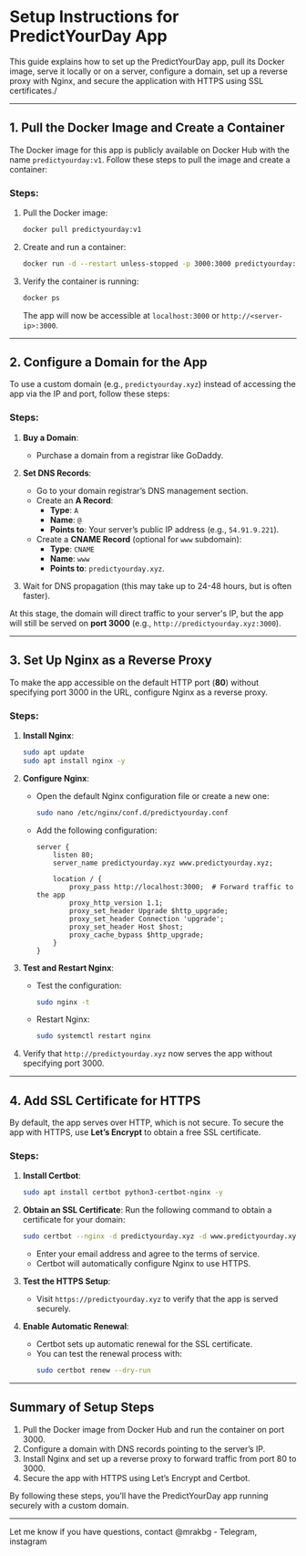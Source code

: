# Setup Instructions for PredictYourDay App

This guide explains how to set up the PredictYourDay app, pull its Docker image, serve it locally or on a server, configure a domain, set up a reverse proxy with Nginx, and secure the application with HTTPS using SSL certificates./

---

## **1. Pull the Docker Image and Create a Container**

The Docker image for this app is publicly available on Docker Hub with the name `predictyourday:v1`. Follow these steps to pull the image and create a container:

### **Steps**:
1. Pull the Docker image:
   ```bash
   docker pull predictyourday:v1
   ```

2. Create and run a container:
   ```bash
   docker run -d --restart unless-stopped -p 3000:3000 predictyourday:v1
   ```

3. Verify the container is running:
   ```bash
   docker ps
   ```
   The app will now be accessible at `localhost:3000` or `http://<server-ip>:3000`.

---

## **2. Configure a Domain for the App**

To use a custom domain (e.g., `predictyourday.xyz`) instead of accessing the app via the IP and port, follow these steps:

### **Steps**:
1. **Buy a Domain**:
   - Purchase a domain from a registrar like GoDaddy.

2. **Set DNS Records**:
   - Go to your domain registrar’s DNS management section.
   - Create an **A Record**:
     - **Type**: `A`
     - **Name**: `@`
     - **Points to**: Your server’s public IP address (e.g., `54.91.9.221`).
   - Create a **CNAME Record** (optional for `www` subdomain):
     - **Type**: `CNAME`
     - **Name**: `www`
     - **Points to**: `predictyourday.xyz`.

3. Wait for DNS propagation (this may take up to 24-48 hours, but is often faster).

At this stage, the domain will direct traffic to your server's IP, but the app will still be served on **port 3000** (e.g., `http://predictyourday.xyz:3000`).

---

## **3. Set Up Nginx as a Reverse Proxy**

To make the app accessible on the default HTTP port (**80**) without specifying port 3000 in the URL, configure Nginx as a reverse proxy.

### **Steps**:
1. **Install Nginx**:
   ```bash
   sudo apt update
   sudo apt install nginx -y
   ```

2. **Configure Nginx**:
   - Open the default Nginx configuration file or create a new one:
     ```bash
     sudo nano /etc/nginx/conf.d/predictyourday.conf
     ```

   - Add the following configuration:
     ```nginx
     server {
         listen 80;
         server_name predictyourday.xyz www.predictyourday.xyz;

         location / {
             proxy_pass http://localhost:3000;  # Forward traffic to the app
             proxy_http_version 1.1;
             proxy_set_header Upgrade $http_upgrade;
             proxy_set_header Connection 'upgrade';
             proxy_set_header Host $host;
             proxy_cache_bypass $http_upgrade;
         }
     }
     ```

3. **Test and Restart Nginx**:
   - Test the configuration:
     ```bash
     sudo nginx -t
     ```
   - Restart Nginx:
     ```bash
     sudo systemctl restart nginx
     ```

4. Verify that `http://predictyourday.xyz` now serves the app without specifying port 3000.

---

## **4. Add SSL Certificate for HTTPS**

By default, the app serves over HTTP, which is not secure. To secure the app with HTTPS, use **Let’s Encrypt** to obtain a free SSL certificate.

### **Steps**:
1. **Install Certbot**:
   ```bash
   sudo apt install certbot python3-certbot-nginx -y
   ```

2. **Obtain an SSL Certificate**:
   Run the following command to obtain a certificate for your domain:
   ```bash
   sudo certbot --nginx -d predictyourday.xyz -d www.predictyourday.xyz
   ```
   - Enter your email address and agree to the terms of service.
   - Certbot will automatically configure Nginx to use HTTPS.

3. **Test the HTTPS Setup**:
   - Visit `https://predictyourday.xyz` to verify that the app is served securely.

4. **Enable Automatic Renewal**:
   - Certbot sets up automatic renewal for the SSL certificate.
   - You can test the renewal process with:
     ```bash
     sudo certbot renew --dry-run
     ```

---

## **Summary of Setup Steps**

1. Pull the Docker image from Docker Hub and run the container on port 3000.
2. Configure a domain with DNS records pointing to the server’s IP.
3. Install Nginx and set up a reverse proxy to forward traffic from port 80 to 3000.
4. Secure the app with HTTPS using Let’s Encrypt and Certbot.

By following these steps, you’ll have the PredictYourDay app running securely with a custom domain.

---

Let me know if you have questions, contact @mrakbg - Telegram, instagram

